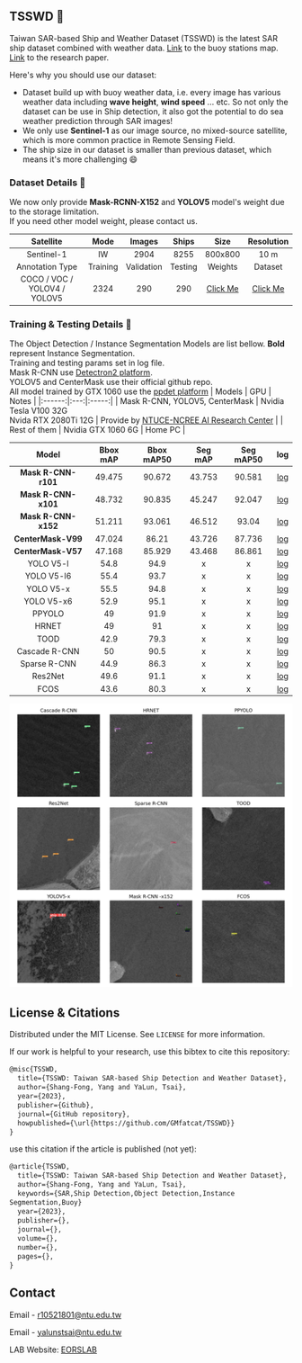 <!-- ABOUT THE PROJECT -->
## TSSWD :ship:
Taiwan SAR-based Ship and Weather Dataset (TSSWD) is the latest SAR ship dataset combined with weather data. [Link](/img/BUOY.jpg) to the buoy stations map. [Link](https://tdr.lib.ntu.edu.tw/handle/123456789/88915) to the research paper.

Here's why you should use our dataset:
* Dataset build up with buoy weather data, i.e. every image has various weather data including **wave height**, **wind speed** ... etc. So not only the dataset can be use in Ship detection, it also got the potential to do sea weather prediction through SAR images!
* We only use **Sentinel-1** as our image source, no mixed-source satellite, which is more common practice in Remote Sensing Field.
* The ship size in our dataset is smaller than previous dataset, which means it's more challenging :smile:

### Dataset Details :green_book:

We now only provide **Mask-RCNN-X152** and **YOLOV5** model's weight due to the storage limitation.\
If you need other model weight, please contact us.

|          Satellite          |   Mode   |   Images   |  Ships  |     Size    | Resolution |
|:---------------------------:|:--------:|:----------:|:-------:|:-----------:|:----------:|
|          Sentinel-1         |    IW    |    2904    |   8255  |   800x800   |    10 m    |
|       Annotation Type       | Training | Validation | Testing | Weights |  Dataset |
| COCO / VOC / YOLOV4 / YOLOV5 |   2324   |     290    |   290   | [Click Me](https://drive.google.com/drive/folders/187sgcSEF8eRBL3AuWnMjG7rLgs_O4XIr?usp=sharing)            |   [Click Me](https://drive.google.com/drive/folders/1iJI775r_iQzYK1Po1Hgu_cIgTiuqzVdW?usp=sharing)         |

### Training & Testing Details :muscle:

The Object Detection / Instance Segmentation Models are list bellow. **Bold** represent Instance Segmentation.\
Training and testing params set in log file.\
Mask R-CNN use [Detectron2 platform](https://github.com/facebookresearch/detectron2).\
YOLOV5 and CenterMask use their official github repo.\
All model trained by GTX 1060 use the [ppdet platform](https://github.com/PaddlePaddle/PaddleDetection)
| Models | GPU | Notes |
|:------:|:---:|:-----:|
| Mask R-CNN, YOLOV5, CenterMask | Nvidia Tesla V100 32G <br /> Nvida RTX 2080Ti 12G | Provide by [NTUCE-NCREE AI Research Center](http://www.aiengineer.tw/) |
| Rest of them | Nvidia GTX 1060 6G | Home PC |

|      Model      | Bbox mAP | Bbox mAP50 | Seg mAP | Seg mAP50 | log |
|:---------------:|:--------:|:----------:|:-------:|:---------:|:---:|
| **Mask R-CNN-r101** |  49.475  |   90.672   |  43.753 |   90.581  |[log](/logfile/r101)|
| **Mask R-CNN-x101** |  48.732  |   90.835   |  45.247 |   92.047  |[log](/logfile/x101)|
| **Mask R-CNN-x152** |  51.211  |   93.061   |  46.512 |   93.04   |[log](/logfile/x152)|
|  **CenterMask-V99** |  47.024  |    86.21   |  43.726 |   87.736  |[log](/logfile/v99)|
|  **CenterMask-V57** |  47.168  |   85.929   |  43.468 |   86.861  |[log](/logfile/v57)|
|    YOLO V5-l    |   54.8   |    94.9    |    x    |     x     |[log](/logfile/yolov5-l)|
|    YOLO V5-l6   |   55.4   |    93.7    |    x    |     x     |[log](/logfile/yolov5-l6)|
|    YOLO V5-x    |   55.5   |    94.8    |    x    |     x     |[log](/logfile/yolov5-x)|
|    YOLO V5-x6   |   52.9   |    95.1    |    x    |     x     |[log](/logfile/yolov5-x6)|
|      PPYOLO     |    49    |    91.9    |    x    |     x     |[log](/logfile/ppyolo)|
|      HRNET      |    49    |     91     |    x    |     x     |[log](/logfile/hrnet)|
|       TOOD      |   42.9   |    79.3    |    x    |     x     |[log](/logfile/tood)|
|  Cascade R-CNN  |    50    |    90.5    |    x    |     x     |[log](/logfile/cascade-rcnn)|
|   Sparse R-CNN  |   44.9   |    86.3    |    x    |     x     |[log](/logfile/sparse-rcnn)|
|     Res2Net     |   49.6   |    91.1    |    x    |     x     |[log](/logfile/res2net)|
|       FCOS      |   43.6   |    80.3    |    x    |     x     |[log](/logfile/fcos)|

![Prediction Examples](./img/Model_Predict_Example.jpg)

<!-- LICENSE -->
## License & Citations

Distributed under the MIT License. See `LICENSE` for more information.    

If our work is helpful to your research, use this bibtex to cite this repository:
```
@misc{TSSWD,
  title={TSSWD: Taiwan SAR-based Ship Detection and Weather Dataset},
  author={Shang-Fong, Yang and YaLun, Tsai},
  year={2023},
  publisher={Github},
  journal={GitHub repository},
  howpublished={\url{https://github.com/GMfatcat/TSSWD}}
}
```

use this citation if the article is published (not yet):
```
@article{TSSWD,
  title={TSSWD: Taiwan SAR-based Ship Detection and Weather Dataset},
  author={Shang-Fong, Yang and YaLun, Tsai},
  keywords={SAR,Ship Detection,Object Detection,Instance Segmentation,Buoy}
  year={2023},
  publisher={},
  journal={},
  volume={},
  number={},
  pages={},
}
```

<!-- CONTACT -->
## Contact

Email - r10521801@ntu.edu.tw   

Email - yalunstsai@ntu.edu.tw  

LAB Website: [EORSLAB](https://yalunstsai.wixsite.com/eorslab-ntu)
